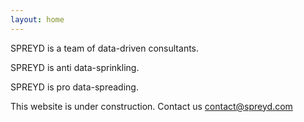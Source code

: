 ```yaml
---
layout: home
---
```


SPREYD is a team of data-driven consultants.

SPREYD is anti data-sprinkling.

SPREYD is pro data-spreading.

This website is under construction. Contact us contact@spreyd.com
